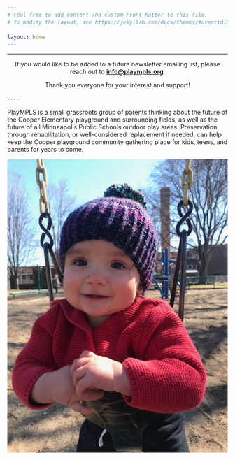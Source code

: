 ```yaml
---
# Feel free to add content and custom Front Matter to this file.
# To modify the layout, see https://jekyllrb.com/docs/themes/#overriding-theme-defaults

layout: home
---
```


<!-- markdownlint-disable first-line-h1 -->

<!-- PlayMPLS is a community driven effort to address the removal of school playgrounds across Minneapolis by supporting alternatives to removal, researching replacement options, and offering a single forum for news and developments. -->

-----
<div style='text-align:center'>

If you would like to be added to a future newsletter emailing list, please reach out to <strong>info@plaympls.org</strong>.  <br>

Thank you everyone for your interest and support!

</div>
-----

PlayMPLS is a small grassroots group of parents thinking about the future of the Cooper Elementary playground and surrounding fields, as well as the future of all Minneapolis Public Schools outdoor play areas.  Preservation through rehabilitation, or well-considered replacement if needed, can help keep the Cooper playground community gathering place for kids, teens, and parents for years to come.

![Boy climbing through a rope playground web.](./assets/images/swing.webp)